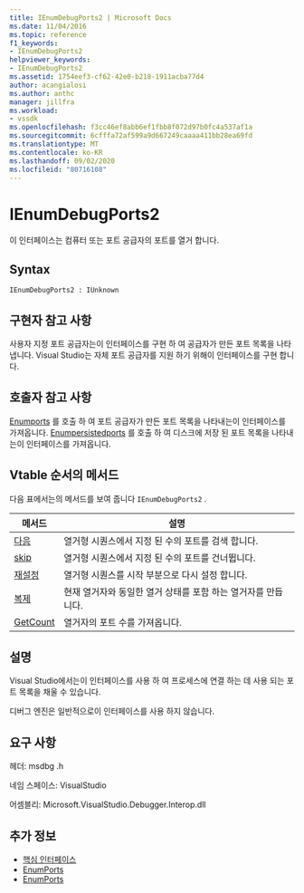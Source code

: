 ```yaml
---
title: IEnumDebugPorts2 | Microsoft Docs
ms.date: 11/04/2016
ms.topic: reference
f1_keywords:
- IEnumDebugPorts2
helpviewer_keywords:
- IEnumDebugPorts2
ms.assetid: 1754eef3-cf62-42e0-b218-1911acba77d4
author: acangialosi
ms.author: anthc
manager: jillfra
ms.workload:
- vssdk
ms.openlocfilehash: f3cc46ef8abb6ef1fbb8f072d97b0fc4a537af1a
ms.sourcegitcommit: 6cfffa72af599a9d667249caaaa411bb28ea69fd
ms.translationtype: MT
ms.contentlocale: ko-KR
ms.lasthandoff: 09/02/2020
ms.locfileid: "80716108"
---
```

# <a name="ienumdebugports2"></a>IEnumDebugPorts2
이 인터페이스는 컴퓨터 또는 포트 공급자의 포트를 열거 합니다.

## <a name="syntax"></a>Syntax

```
IEnumDebugPorts2 : IUnknown
```

## <a name="notes-for-implementers"></a>구현자 참고 사항
 사용자 지정 포트 공급자는이 인터페이스를 구현 하 여 공급자가 만든 포트 목록을 나타냅니다. Visual Studio는 자체 포트 공급자를 지원 하기 위해이 인터페이스를 구현 합니다.

## <a name="notes-for-callers"></a>호출자 참고 사항
 [Enumports](../../../extensibility/debugger/reference/idebugportsupplier2-enumports.md) 를 호출 하 여 포트 공급자가 만든 포트 목록을 나타내는이 인터페이스를 가져옵니다. [Enumpersistedports](../../../extensibility/debugger/reference/idebugportsupplier3-enumpersistedports.md) 를 호출 하 여 디스크에 저장 된 포트 목록을 나타내는이 인터페이스를 가져옵니다.

## <a name="methods-in-vtable-order"></a>Vtable 순서의 메서드
 다음 표에서는의 메서드를 보여 줍니다 `IEnumDebugPorts2` .

|메서드|설명|
|------------|-----------------|
|[다음](../../../extensibility/debugger/reference/ienumdebugports2-next.md)|열거형 시퀀스에서 지정 된 수의 포트를 검색 합니다.|
|[skip](../../../extensibility/debugger/reference/ienumdebugports2-skip.md)|열거형 시퀀스에서 지정 된 수의 포트를 건너뜁니다.|
|[재설정](../../../extensibility/debugger/reference/ienumdebugports2-reset.md)|열거형 시퀀스를 시작 부분으로 다시 설정 합니다.|
|[복제](../../../extensibility/debugger/reference/ienumdebugports2-clone.md)|현재 열거자와 동일한 열거 상태를 포함 하는 열거자를 만듭니다.|
|[GetCount](../../../extensibility/debugger/reference/ienumdebugports2-getcount.md)|열거자의 포트 수를 가져옵니다.|

## <a name="remarks"></a>설명
 Visual Studio에서는이 인터페이스를 사용 하 여 프로세스에 연결 하는 데 사용 되는 포트 목록을 채울 수 있습니다.

 디버그 엔진은 일반적으로이 인터페이스를 사용 하지 않습니다.

## <a name="requirements"></a>요구 사항
 헤더: msdbg .h

 네임 스페이스: VisualStudio

 어셈블리: Microsoft.VisualStudio.Debugger.Interop.dll

## <a name="see-also"></a>추가 정보
- [핵심 인터페이스](../../../extensibility/debugger/reference/core-interfaces.md)
- [EnumPorts](../../../extensibility/debugger/reference/idebugcoreserver2-enumports.md)
- [EnumPorts](../../../extensibility/debugger/reference/idebugportsupplier2-enumports.md)

